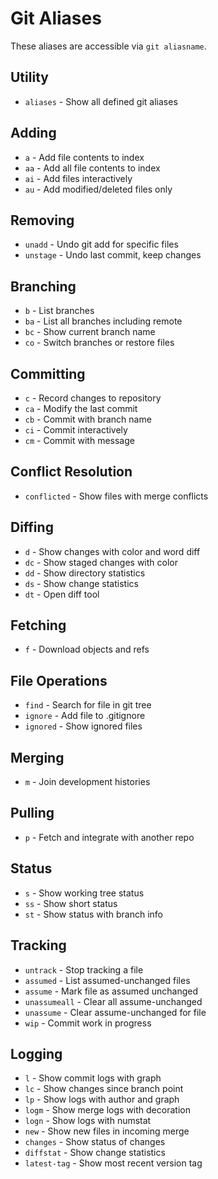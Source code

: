 # Git Aliases

These aliases are accessible via `git aliasname`.

## Utility
- `aliases` - Show all defined git aliases

## Adding
- `a` - Add file contents to index
- `aa` - Add all file contents to index
- `ai` - Add files interactively
- `au` - Add modified/deleted files only

## Removing
- `unadd` - Undo git add for specific files
- `unstage` - Undo last commit, keep changes

## Branching
- `b` - List branches
- `ba` - List all branches including remote
- `bc` - Show current branch name
- `co` - Switch branches or restore files

## Committing
- `c` - Record changes to repository
- `ca` - Modify the last commit
- `cb` - Commit with branch name
- `ci` - Commit interactively
- `cm` - Commit with message

## Conflict Resolution
- `conflicted` - Show files with merge conflicts

## Diffing
- `d` - Show changes with color and word diff
- `dc` - Show staged changes with color
- `dd` - Show directory statistics
- `ds` - Show change statistics
- `dt` - Open diff tool

## Fetching
- `f` - Download objects and refs

## File Operations
- `find` - Search for file in git tree
- `ignore` - Add file to .gitignore
- `ignored` - Show ignored files

## Merging
- `m` - Join development histories

## Pulling
- `p` - Fetch and integrate with another repo

## Status
- `s` - Show working tree status
- `ss` - Show short status
- `st` - Show status with branch info

## Tracking
- `untrack` - Stop tracking a file
- `assumed` - List assumed-unchanged files
- `assume` - Mark file as assumed unchanged
- `unassumeall` - Clear all assume-unchanged
- `unassume` - Clear assume-unchanged for file
- `wip` - Commit work in progress

## Logging
- `l` - Show commit logs with graph
- `lc` - Show changes since branch point
- `lp` - Show logs with author and graph
- `logm` - Show merge logs with decoration
- `logn` - Show logs with numstat
- `new` - Show new files in incoming merge
- `changes` - Show status of changes
- `diffstat` - Show change statistics
- `latest-tag` - Show most recent version tag
